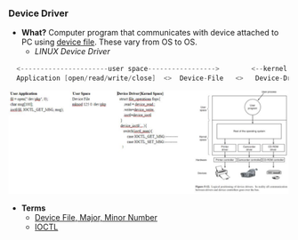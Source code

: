 ### Device Driver
- **What?** Computer program that communicates with device attached to PC using [device file](Terms/Device_File_Major_MinorNo.md). These vary from OS to OS.
  - *LINUX Device Driver*
```c
  <----------------------user space----------------->        <--kernel space->
  Application [open/read/write/close]  <>  Device-File   <>   Device-Driver     <>     Physical-Device(Terminal, Speakers, HD, keyboard, Tape, Memory)
```
<img src=device-driver.jpg width=1000 />

- **Terms**
  - [Device File, Major, Minor Number](Terms/Device_File_Major_MinorNo.md)
  - [IOCTL](Terms/IOCTL.md)
